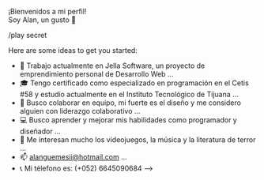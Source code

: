¡Bienvenidos a mi perfil! <BR>
Soy Alan, un gusto :eyes:
  
/play secret

Here are some ideas to get you started:

- :briefcase: Trabajo actualmente en Jella Software, un proyecto de emprendimiento personal de Desarrollo Web ...
- :mortar_board: Tengo certificado como especializado en programación en el Cetis #58 y estudio actualmente en el Instituto Tecnológico de Tijuana ...
- 👯 Busco colaborar en equipo, mi fuerte es el diseño y me considero alguien con liderazgo colaborativo ...
- :computer: Busco aprender y mejorar mis habilidades como programador y diseñador ...
- 💬 Me interesan mucho los videojuegos, la música y la literatura de terror ...
- 📫 alanguemesii@hotmail.com ...
- :telephone_receiver: Mi télefono es: (+052) 6645090684
-->
